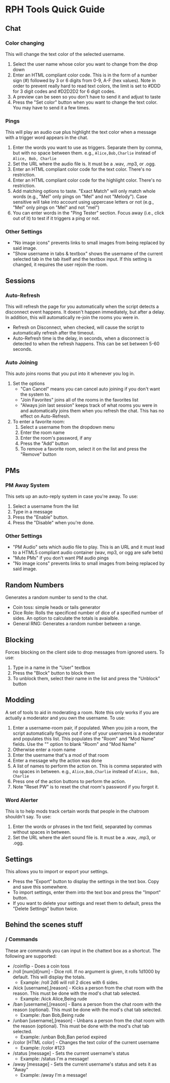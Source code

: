 # RPH Tools Quick Guide
## Chat
### Color changing
This will change the text color of the selected username.
1. Select the user name whose color you want to change from the drop down
2. Enter an HTML compliant color code. This is in the form of a number sign (#) followed by 3 or 6 digits from 0-9, A-F (hex values). Note in order to prevent really hard to read text colors, the limit is set to #DDD for 3 digit codes and #D2D2D2 for 6 digit codes.
3. A preview can be seen so you don't have to send it and adjust to taste
4. Press the "Set color" button when you want to change the text color. You may have to send it a few times.

### Pings
This will play an audio cue plus highlight the text color when a message with a trigger word appears in the chat.
1. Enter the words you want to use as triggers. Separate them by comma, but with no space between them. e.g., ```Alice,Bob,Charlie``` instead of ```Alice, Bob, Charlie```
2. Set the URL where the audio file is. It must be a .wav, .mp3, or .ogg.
3. Enter an HTML compliant color code for the text color. There's no restriction.
4. Enter an HTML compliant color code for the highlight color. There's no restriction.
5. Add matching options to taste. "Exact Match" will only match whole words (e.g., "Mel" only pings on "Mel" and not "Melody"). Case sensitive will take into account using uppercase letters or not (e.g., "Mel" only pings on "Mel" and not "mel")
6. You can enter words in the "Ping Tester" section. Focus away (i.e., click out of it) to test if it triggers a ping or not.

### Other Settings
* "No image icons" prevents links to small images from being replaced by said image.
* "Show username in tabs & textbox" shows the username of the current selected tab in the tab itself and the textbox input. If this setting is changed, it requires the user rejoin the room.

## Sessions
### Auto-Refresh
This will refresh the page for you automatically when the script detects a disconnect event happens. It doesn't happen immediately, but after a delay. In addition, this will automatically re-join the rooms you were in.
* Refresh on Disconnect, when checked, will cause the script to automatically refresh after the timeout.
* Auto-Refresh time is the delay, in seconds, when a disconnect is detected to when the refresh happens. This can be set between 5-60 seconds.

### Auto Joining
This auto joins rooms that you put into it whenever you log in.
1. Set the options
    * "Can Cancel" means you can cancel auto joining if you don't want the system to.
    * "Join Favorites" joins all of the rooms in the favorites list
    * "Always join last session" keeps track of what rooms you were in and automatically joins them when you refresh the chat. This has no effect on Auto-Refresh.
2. To enter a favorite room:
    1. Select a username from the dropdown menu
    2. Enter the room name
    3. Enter the room's password, if any
    4. Press the "Add" button
    5. To remove a favorite room, select it on the list and press the "Remove" button

## PMs
### PM Away System
This sets up an auto-reply system in case you're away. To use:
1. Select a username from the list
2. Type in a message
3. Press the "Enable" button.
4. Press the "Disable" when you're done.
 
### Other Settings
* "PM Audio" sets which audio file to play. This is an URL and it must lead to a HTML5 compliant audio container (wav, mp3, or ogg are safe bets)
* "Mute PMs" if you don't want PM audio pings
* "No image icons" prevents links to small images from being replaced by said image.

## Random Numbers
Generates a random number to send to the chat.
* Coin toss: simple heads or tails generator
* Dice Role: Rolls the specificed number of dice of a specified number of sides. An option to calculate the totals is avaialble.
* General RNG: Generates a random number between a range.

## Blocking
Forces blocking on the client side to drop messages from ignored users. To use:
1. Type in a name in the "User" textbox
2. Press the "Block" button to block them
3. To unblock them, select their name in the list and press the "Unblock" button

## Modding
A set of tools to aid in moderating a room. Note this only works if you are actually a moderator and you own the username. To use:
1. Enter a username-room pair, if populated. When you join a room, the script automatically figures out if one of your usernames is a moderator and populates this list. This populates the "Room" and "Mod Name" fields. Use the "<Blank out fields>" option to blank "Room" and "Mod Name"
2. Otherwise enter a room name
3. Enter the username that's a mod of that room
4. Enter a message why the action was done
5. A list of names to perform the action on. This is comma separated with no spaces in between. e.g., ```Alice,Bob,Charlie``` instead of ```Alice, Bob, Charlie```
6. Press one of the action buttons to perform the action.
7. Note "Reset PW" is to reset the chat room's password if you forgot it.

### Word Alerter
This is to help mods track certain words that people in the chatroom shouldn't say. To use:
1. Enter the words or phrases in the text field, separated by commas without spaces in between.
2. Set the URL where the alert sound file is. It must be a .wav, .mp3, or .ogg.

## Settings
This allows you to import or export your settings.
* Press the "Export" button to display the settings in the text box. Copy and save this somewhere.
* To import settings, enter them into the text box and press the "Import" button.
* If you want to delete your settings and reset them to default, press the "Delete Settings" button twice.

## Behind the scenes stuff
### / Commands
These are commands you can input in the chattext box as a shortcut. The following are supported:
* /coinflip - Does a coin toss
* /roll [num]d[num] - Dice roll. If no argument is given, it rolls 1d1000 by default. This will display the totals.
    * Example: /roll 2d6 will roll 2 dices with 6 sides.
* /kick [username],[reason] - Kicks a person from the chat room with the reason. This must be done with the mod's chat tab selected.
    * Example: /kick Alice,Being rude
* /ban [username],[reason] - Bans a person from the chat room with the reason (optional). This must be done with the mod's chat tab selected.
    * Example: /ban Bob,Being rude
* /unban [username],[reason] - Unbans a person from the chat room with the reason (optional). This must be done with the mod's chat tab selected.
    * Example: /unban Bob,Ban period expired
* /color [HTML color] - Changes the text color of the current username
    * Example: /color #123
* /status [message] - Sets the current username's status
    * Example: /status I'm a message!
* /away [message] - Sets the current username's status and sets it as "Away"
    * Example: /away I'm a message!
    